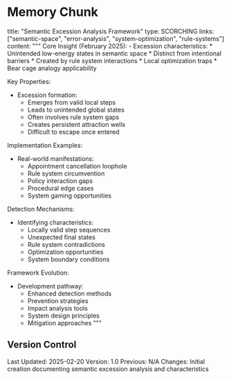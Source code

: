 # Memory Chunk

<chunk>
title: "Semantic Excession Analysis Framework"
type: SCORCHING
links: ["semantic-space", "error-analysis", "system-optimization", "rule-systems"]
content: """
Core Insight (February 2025):
- Excession characteristics:
  * Unintended low-energy states in semantic space
  * Distinct from intentional barriers
  * Created by rule system interactions
  * Local optimization traps
  * Bear cage analogy applicability

Key Properties:
- Excession formation:
  * Emerges from valid local steps
  * Leads to unintended global states
  * Often involves rule system gaps
  * Creates persistent attraction wells
  * Difficult to escape once entered

Implementation Examples:
- Real-world manifestations:
  * Appointment cancellation loophole
  * Rule system circumvention
  * Policy interaction gaps
  * Procedural edge cases
  * System gaming opportunities

Detection Mechanisms:
- Identifying characteristics:
  * Locally valid step sequences
  * Unexpected final states
  * Rule system contradictions
  * Optimization opportunities
  * System boundary conditions

Framework Evolution:
- Development pathway:
  * Enhanced detection methods
  * Prevention strategies
  * Impact analysis tools
  * System design principles
  * Mitigation approaches
"""
</chunk>

## Version Control
Last Updated: 2025-02-20
Version: 1.0
Previous: N/A
Changes: Initial creation documenting semantic excession analysis and characteristics